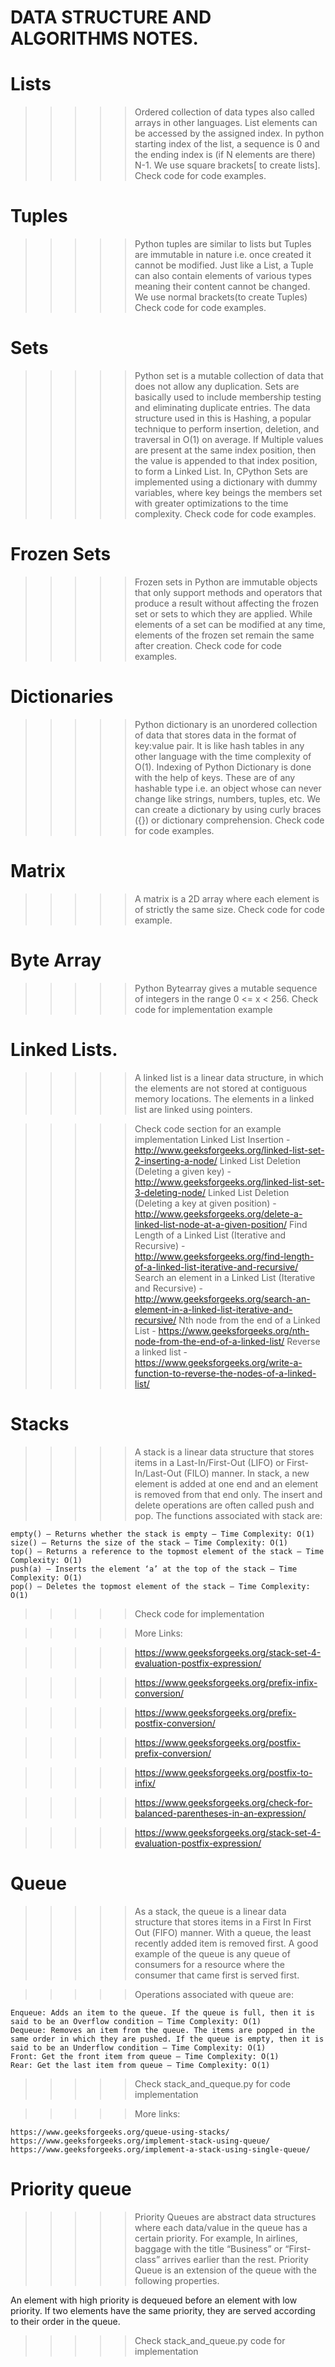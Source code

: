 # DATA STRUCTURE AND ALGORITHMS NOTES.

# Lists

> > > > > Ordered collection of data types also called arrays in other languages.
> > > > > List elements can be accessed by the assigned index. In python starting index of the list, a sequence is 0 and the ending index is (if N elements are there) N-1.
> > > > > We use square brackets[ to create lists].
> > > > > Check code for code examples.

# Tuples

> > > > > Python tuples are similar to lists but Tuples are immutable in nature i.e. once created it cannot be modified. Just like a List, a Tuple can also contain elements of various types meaning their content cannot be changed.
> > > > > We use normal brackets(to create Tuples)
> > > > > Check code for code examples.

# Sets

> > > > > Python set is a mutable collection of data that does not allow any duplication. Sets are basically used to include membership testing and eliminating duplicate entries. The data structure used in this is Hashing, a popular technique to perform insertion, deletion, and traversal in O(1) on average.
> > > > > If Multiple values are present at the same index position, then the value is appended to that index position, to form a Linked List. In, CPython Sets are implemented using a dictionary with dummy variables, where key beings the members set with greater optimizations to the time complexity.
> > > > > Check code for code examples.

# Frozen Sets

> > > > > Frozen sets in Python are immutable objects that only support methods and operators that produce a result without affecting the frozen set or sets to which they are applied. While elements of a set can be modified at any time, elements of the frozen set remain the same after creation.
> > > > > Check code for code examples.

# Dictionaries

> > > > > Python dictionary is an unordered collection of data that stores data in the format of key:value pair. It is like hash tables in any other language with the time complexity of O(1).
> > > > > Indexing of Python Dictionary is done with the help of keys. These are of any hashable type i.e. an object whose can never change like strings, numbers, tuples, etc. We can create a dictionary by using curly braces ({}) or dictionary comprehension.
> > > > > Check code for code examples.

# Matrix

> > > > > A matrix is a 2D array where each element is of strictly the same size.
> > > > > Check code for code example.

# Byte Array

> > > > > Python Bytearray gives a mutable sequence of integers in the range 0 <= x < 256.
> > > > > Check code for implementation example

# Linked Lists.

> > > > > A linked list is a linear data structure, in which the elements are not stored at contiguous memory locations. The elements in a linked list are linked using pointers.

> > > > > Check code section for an example implementation
> > > > > Linked List Insertion - http://www.geeksforgeeks.org/linked-list-set-2-inserting-a-node/
> > > > > Linked List Deletion (Deleting a given key) - http://www.geeksforgeeks.org/linked-list-set-3-deleting-node/
> > > > > Linked List Deletion (Deleting a key at given position) - http://www.geeksforgeeks.org/delete-a-linked-list-node-at-a-given-position/
> > > > > Find Length of a Linked List (Iterative and Recursive) - http://www.geeksforgeeks.org/find-length-of-a-linked-list-iterative-and-recursive/
> > > > > Search an element in a Linked List (Iterative and Recursive) - http://www.geeksforgeeks.org/search-an-element-in-a-linked-list-iterative-and-recursive/
> > > > > Nth node from the end of a Linked List - https://www.geeksforgeeks.org/nth-node-from-the-end-of-a-linked-list/
> > > > > Reverse a linked list - https://www.geeksforgeeks.org/write-a-function-to-reverse-the-nodes-of-a-linked-list/

# Stacks

> > > > > A stack is a linear data structure that stores items in a Last-In/First-Out (LIFO) or First-In/Last-Out (FILO) manner. In stack, a new element is added at one end and an element is removed from that end only. The insert and delete operations are often called push and pop.
> > > > > The functions associated with stack are:

    empty() – Returns whether the stack is empty – Time Complexity: O(1)
    size() – Returns the size of the stack – Time Complexity: O(1)
    top() – Returns a reference to the topmost element of the stack – Time Complexity: O(1)
    push(a) – Inserts the element ‘a’ at the top of the stack – Time Complexity: O(1)
    pop() – Deletes the topmost element of the stack – Time Complexity: O(1)

> > > > > Check code for implementation

> > > > > More Links:

> > > > > https://www.geeksforgeeks.org/stack-set-4-evaluation-postfix-expression/

> > > > > https://www.geeksforgeeks.org/prefix-infix-conversion/

> > > > > https://www.geeksforgeeks.org/prefix-postfix-conversion/

> > > > > https://www.geeksforgeeks.org/postfix-prefix-conversion/

> > > > > https://www.geeksforgeeks.org/postfix-to-infix/

> > > > > https://www.geeksforgeeks.org/check-for-balanced-parentheses-in-an-expression/

> > > > > https://www.geeksforgeeks.org/stack-set-4-evaluation-postfix-expression/

# Queue

> > > > > As a stack, the queue is a linear data structure that stores items in a First In First Out (FIFO) manner. With a queue, the least recently added item is removed first. A good example of the queue is any queue of consumers for a resource where the consumer that came first is served first.

> > > > > Operations associated with queue are:

    Enqueue: Adds an item to the queue. If the queue is full, then it is said to be an Overflow condition – Time Complexity: O(1)
    Dequeue: Removes an item from the queue. The items are popped in the same order in which they are pushed. If the queue is empty, then it is said to be an Underflow condition – Time Complexity: O(1)
    Front: Get the front item from queue – Time Complexity: O(1)
    Rear: Get the last item from queue – Time Complexity: O(1)

> > > > > Check stack_and_queque.py for code implementation

> > > > > More links:

    https://www.geeksforgeeks.org/queue-using-stacks/
    https://www.geeksforgeeks.org/implement-stack-using-queue/
    https://www.geeksforgeeks.org/implement-a-stack-using-single-queue/

# Priority queue

> > > > > Priority Queues are abstract data structures where each data/value in the queue has a certain priority. For example, In airlines, baggage with the title “Business” or “First-class” arrives earlier than the rest. Priority Queue is an extension of the queue with the following properties.

An element with high priority is dequeued before an element with low priority.
If two elements have the same priority, they are served according to their order in the queue.

> > > > > Check stack_and_queue.py code for implementation
